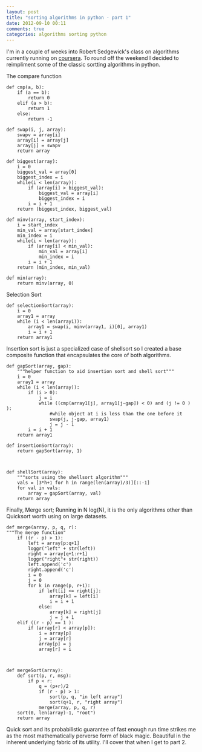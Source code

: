 ```yaml
---
layout: post
title: "sorting algorithms in python - part 1"
date: 2012-09-10 00:11
comments: true
categories: algorithms sorting python
---
```


I'm in a couple of weeks into Robert Sedgewick's class on algorithms currently
running on [coursera](https://www.coursera.org/course/algs4partI). To round off the weekend
I decided to reimpliment some of the classic sortting algorithms in python.

The compare function


    def cmp(a, b):
        if (a == b):
            return 0
        elif (a > b):
            return 1
        else:
            return -1

	def swap(i, j, array):
	    swapv = array[i]
	    array[i] = array[j]
	    array[j] = swapv
	    return array

	def biggest(array):
	    i = 0
	    biggest_val = array[0]
	    biggest_index = i
	    while(i < len(array)):
	        if (array[i] > biggest_val):
	            biggest_val = array[i]
	            biggest_index = i
	        i = i + 1
	    return (biggest_index, biggest_val)

	def minv(array, start_index):
	    i = start_index
	    min_val = array[start_index]
	    min_index = i
	    while(i < len(array)):
	        if (array[i] < min_val):
	            min_val = array[i]
	            min_index = i
	        i = i + 1
	    return (min_index, min_val)

	def min(array):
	    return minv(array, 0)


Selection Sort

	def selectionSort(array):
	    i = 0
	    array1 = array
	    while (i < len(array1)):
	        array1 = swap(i, minv(array1, i)[0], array1)
	        i = i + 1
	    return array1

Insertion sort is just a specialized case of shellsort so I created a base composite function that encapsulates the core of both algorithms.

	def gapSort(array, gap):
	    """helper function to aid insertion sort and shell sort"""
	    i = 0
	    array1 = array
	    while (i < len(array)):
	        if (i > 0):
	            j = i
	            while ((cmp(array1[j], array1[j-gap]) < 0) and (j != 0 ) ):
	                #while object at i is less than the one before it
	                swap(j, j-gap, array1)
	                j = j - 1
	        i = i + 1
	    return array1

	def insertionSort(array):
	    return gapSort(array, 1)



	def shellSort(array):
	    """sorts using the shellsort algorithm"""
	    vals = [3*h+1 for h in range(len(array)/3)][::-1]
	    for val in vals:
	        array = gapSort(array, val)
	    return array


Finally, Merge sort; Running in N log(N), it is the only algorithms other than Quicksort
worth using on large datasets.

	def merge(array, p, q, r):
	"""The merge function"
	    if ((r - p) > 1):
	        left = array[p:q+1]
	        loggr("left" + str(left))
	        right = array[q+1:r+1]
	        loggr("right"+ str(right))
	        left.append('c')
	        right.append('c')
	        i = 0
	        j = 0
	        for k in range(p, r+1):
	            if left[i] <= right[j]:
	                array[k] = left[i]
	                i = i + 1
	            else:
	                array[k] = right[j]
	                j = j + 1
	    elif ((r - p) == 1 ):
	        if (array[r] < array[p]):
	            i = array[p]
	            j = array[r]
	            array[p] = j
	            array[r] = i



	def mergeSort(array):
	    def sort(p, r, msg):
	        if p < r:
	            q = (p+r)/2
	            if (r - p) > 1:
	                sort(p, q, "in left array")
	                sort(q+1, r, "right array")
	            merge(array, p, q, r)
	    sort(0, len(array)-1, "root")
	    return array


Quick sort and its probabilistic guarantee of fast enough run time strikes me as the most
mathematically perverse form of black magic. Beautiful in the inherent underlying fabric
of its utility. I'll cover that when I get to part 2.




